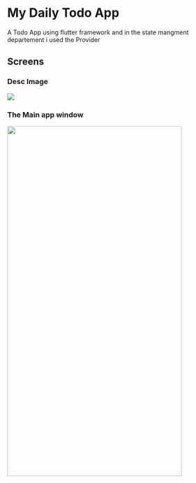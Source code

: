 # My Daily Todo App

A Todo App using flutter framework and in the state mangment departement i used the Provider

## Screens
### Desc Image
 <img src="https://user-images.githubusercontent.com/49596893/177047006-46a9d74d-1467-4282-858d-c4635f64c26e.png">

### The Main app window
 <img src="https://user-images.githubusercontent.com/49596893/177043781-0880a9d5-4564-4ca3-b86f-8abd8360cba1.PNG" width="400" height="800">


